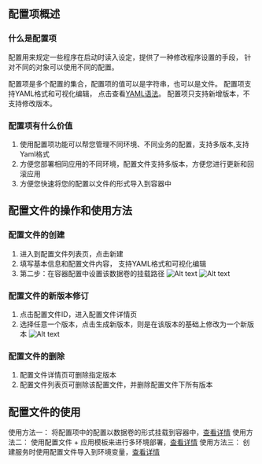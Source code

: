 ## 配置项概述
### 什么是配置项

配置用来规定一些程序在启动时读入设定，提供了一种修改程序设置的手段， 针对不同的对象可以使用不同的配置。

配置项是多个配置的集合，配置项的值可以是字符串，也可以是文件。
配置项支持YAML格式和可视化编辑， 点击查看[YAML语法](http://zh.wikipedia.org/wiki/YAML)。
配置项只支持新增版本，不支持修改版本。

### 配置项有什么价值

1. 使用配置项功能可以帮您管理不同环境、不同业务的配置，支持多版本,支持Yaml格式
2. 方便您部署相同应用的不同环境，配置文件支持多版本，方便您进行更新和回滚应用
3. 方便您快速将您的配置以文件的形式导入到容器中

## 配置文件的操作和使用方法
### 配置文件的创建

1. 进入到配置文件列表页，点击新建
2. 填写基本信息和配置文件内容， 支持YAML格式和可视化编辑
3. 第二步：在容器配置中设置该数据卷的挂载路径
![Alt text](http://imgcache.tcecqpoc.fsphere.cn/image/mc.qcloudimg.com/static/img/608b0501fdc822a00cf0e57142beaafc/%7B4D979ED1-07C6-421C-9364-93CEC4082E44%7D.png)
![Alt text](http://imgcache.tcecqpoc.fsphere.cn/image/mc.qcloudimg.com/static/img/dde52abbf61fccb9b5b0c2249e6b2692/%7BABDEC50C-9DF0-4CF8-84A6-5652DF87D38A%7D.png)

### 配置文件的新版本修订

1. 点击配置文件ID，进入配置文件详情页
2. 选择任意一个版本，点击生成新版本，则是在该版本的基础上修改为一个新版本
![Alt text](http://imgcache.tcecqpoc.fsphere.cn/image/mc.qcloudimg.com/static/img/780f58ee32be0c6a97cd0c94cca459c0/%7B69848654-B721-4460-A6CA-600B20FE361C%7D.png)

### 配置文件的删除
1. 配置文件详情页可删除指定版本
2. 配置文件列表页可删除该配置文件，并删除配置文件下所有版本

## 配置文件的使用
使用方法一： 将配置项中的配置以数据卷的形式挂载到容器中，[查看详情](http://tcecqpoc.fsphere.cn/document/product/457/11034)
使用方法二： 使用配置文件 + 应用模板来进行多环境部署，[查看详情](http://tcecqpoc.fsphere.cn/document/product/457/11033)
使用方法三： 创建服务时使用配置文件导入到环境变量，[查看详情](http://tcecqpoc.fsphere.cn/document/product/457/11034)




